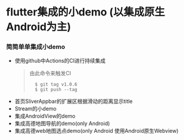 # flutter集成的小demo (以集成原生Android为主)
### 简简单单集成小demo
- 使用github中Actions的CI进行持续集成
  >由此命令来触发CI
  > ```
  >   $ git tag v1.0.6
  >   $ git push --tag
  > ```
- 首页SliverAppbar的扩展区根据滑动的距离显示title
- Stream的小demo
- 集成AndroidView的demo
- 集成高德地图导航的demo(only Android)
- 集成高德web地图选点demo(only Android 使用Android原生Webview)









